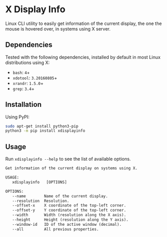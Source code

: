 # X Display Info

Linux CLI utility to easily get information of the current display, the one the
mouse is hovered over, in systems using X server.

## Dependencies

Tested with the following dependencies, installed by default in most Linux
distributions using X:

- `bash`: `4`+
- `xdotool`: `3.20160805`+
- `xrandr`: `1.5.0`+
- `grep`: `3.4`+

## Installation

Using PyPI:

```sh
sudo apt-get install python3-pip
python3 -m pip install xdisplayinfo
```

## Usage

Run `xdisplayinfo --help` to see the list of available options.

```txt
Get information of the current display on systems using X.

USAGE:
   xdisplayinfo   [OPTIONS]

OPTIONS:
   --name        Name of the current display.
   --resolution  Resolution.
   --offset-x    X coordinate of the top-left corner.
   --offset-y    Y coordinate of the top-left corner.
   --width       Width (resolution along the X axis).
   --height      Height (resolution along the Y axis).
   --window-id   ID of the active window (decimal).
   --all         All previous properties.
```
